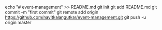 echo "# event-management" >> README.md
git init
git add README.md
git commit -m "first commit"
git remote add origin https://github.com/navitkalangutkar/event-management.git
git push -u origin master
